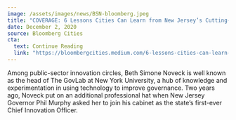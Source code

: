 ```yaml
---
image: /assets/images/news/BSN-bloomberg.jpeg
title: "COVERAGE: 6 Lessons Cities Can Learn from New Jersey’s Cutting-Edge Innovation Team"
date: December 2, 2020
source: Bloomberg Cities
cta:
  text: Continue Reading
  link: "https://bloombergcities.medium.com/6-lessons-cities-can-learn-from-new-jerseys-cutting-edge-innovation-team-cd4880ff6081"
---
```


Among public-sector innovation circles, Beth Simone Noveck is well known as the head of The GovLab at New York University, a hub of knowledge and experimentation in using technology to improve governance. Two years ago, Noveck put on an additional professional hat when New Jersey Governor Phil Murphy asked her to join his cabinet as the state’s first-ever Chief Innovation Officer.
